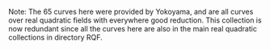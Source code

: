 Note: The 65 curves here were provided by Yokoyama, and are all curves
over real quadratic fields with everywhere good reduction.  This
collection is now redundant since all the curves here are also in the
main real quadratic collections in directory RQF.
